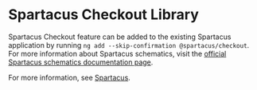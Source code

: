 # Spartacus Checkout Library

Spartacus Checkout feature can be added to the existing Spartacus application by running `ng add --skip-confirmation @spartacus/checkout`. For more information about Spartacus schematics, visit the [official Spartacus schematics documentation page](https://sap.github.io/spartacus-docs/schematics/).

For more information, see [Spartacus](https://github.com/SAP/spartacus).